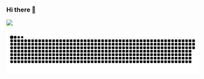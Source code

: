 ### Hi there 👋
![](https://count.getloli.com/get/@runofftheearth.github.readme?theme=rule34)

<picture>
  <source media="(prefers-color-scheme: dark)" srcset="https://raw.githubusercontent.com/runofftheearth/runofftheearth/output/github-contribution-grid-snake-dark.svg">
  <source media="(prefers-color-scheme: light)" srcset="https://raw.githubusercontent.com/runofftheearth/runofftheearth/output/github-contribution-grid-snake.svg">
  <img alt="github contribution grid snake animation" src="https://raw.githubusercontent.com/runofftheearth/runofftheearth/output/github-contribution-grid-snake.svg">
</picture>

<!--
**runofftheearth/runofftheearth** is a ✨ _special_ ✨ repository because its `README.md` (this file) appears on your GitHub profile.

Here are some ideas to get you started:

- 🔭 I’m currently working on ...
- 🌱 I’m currently learning ...
- 👯 I’m looking to collaborate on ...
- 🤔 I’m looking for help with ...
- 💬 Ask me about ...
- 📫 How to reach me: ...
- 😄 Pronouns: ...
- ⚡ Fun fact: ...
-->
